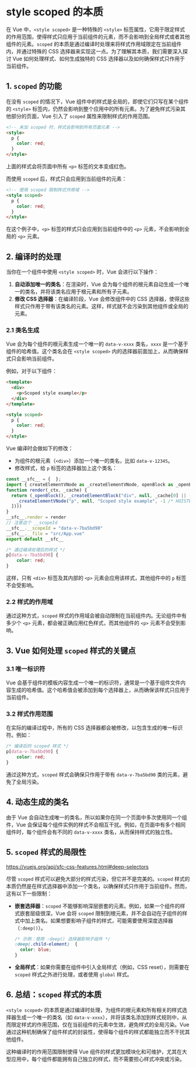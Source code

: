 # style scoped 的本质

在 Vue 中，`<style scoped>` 是一种特殊的 `<style>` 标签属性，它用于限定样式的作用范围，使得样式只应用于当前组件的元素，而不会影响到全局样式或者其他组件的元素。`scoped` 的本质是通过编译时处理来将样式作用域限定在当前组件内，并通过特殊的 CSS 选择器来实现这一点。为了理解其本质，我们需要深入探讨 Vue 如何处理样式、如何生成独特的 CSS 选择器以及如何确保样式只作用于当前组件。

## 1. **`scoped` 的功能**

在没有 `scoped` 的情况下，Vue 组件中的样式是全局的，即使它们只写在某个组件的 `<style>` 标签内，仍然会影响到整个应用中的所有元素。为了避免样式污染其他部分的页面，Vue 引入了 `scoped` 属性来限制样式的作用范围。

```html
<!-- 未加 scoped 时，样式会影响到所有页面元素 -->
<style>
  p {
    color: red;
  }
</style>
```

上面的样式会将页面中所有 `<p>` 标签的文本变成红色。

而使用 `scoped` 后，样式只会应用到当前组件的元素：

```html
<!-- 使用 scoped 限制样式作用域 -->
<style scoped>
  p {
    color: red;
  }
</style>
```

在这个例子中，`<p>` 标签的样式只会应用到当前组件中的 `<p>` 元素，不会影响到全局的 `<p>` 元素。

## 2. **编译时的处理**

当你在一个组件中使用 `<style scoped>` 时，Vue 会进行以下操作：

1. **自动添加唯一的类名**：在渲染时，Vue 会为每个组件的根元素自动生成一个唯一的类名，并将该类名应用于根元素和所有子元素。
2. **修改 CSS 选择器**：在编译阶段，Vue 会修改组件中的 CSS 选择器，使得这些样式只作用于带有该类名的元素。这样，样式就不会污染到其他组件或全局的元素。

### 2.1 **类名生成**

Vue 会为每个组件的根元素生成一个唯一的 `data-v-xxxx` 类名，`xxxx` 是一个基于组件的哈希值。这个类名会在 `<style scoped>` 内的选择器前面加上，从而确保样式只会影响当前组件。

例如，对于以下组件：

```html
<template>
  <div>
    <p>Scoped style example</p>
  </div>
</template>

<style scoped>
  p {
    color: red;
  }
</style>
```

Vue 编译时会做如下的修改：

- 为组件的根元素（`<div>`）添加一个唯一的类名，比如 `data-v-12345`。
- 修改样式，给 `p` 标签的选择器加上这个类名：

```js
const __sfc__ = {  };
import { createElementVNode as _createElementVNode, openBlock as _openBlock, createElementBlock as _createElementBlock } from "vue"
function render(_ctx, _cache) {
  return (_openBlock(), _createElementBlock("div", null, _cache[0] || (_cache[0] = [
    _createElementVNode("p", null, "Scoped style example", -1 /* HOISTED */)
  ])))
}
__sfc__.render = render
// 注意这个 __scopeId
__sfc__.__scopeId = "data-v-7ba5bd90"
__sfc__.__file = "src/App.vue"
export default __sfc__
```

```css
/* 通过编译处理后的样式 */
p[data-v-7ba5bd90] {
    color: red;
}
```

这样，只有 `<div>` 标签及其内部的 `<p>` 元素会应用该样式，其他组件中的 `p` 标签不会受影响。

### 2.2 **样式的作用域**

通过这种方式，`scoped` 样式的作用域会被自动限制在当前组件内。无论组件中有多少个 `<p>` 元素，都会被正确应用红色样式，而其他组件的 `<p>` 元素不会受到影响。

## 3. **Vue 如何处理 `scoped` 样式的关键点**

### 3.1 **唯一标识符**

Vue 会基于组件的模板内容生成一个唯一的标识符，通常是一个基于组件文件内容生成的哈希值。这个哈希值会被添加到每个选择器上，从而确保该样式只应用于当前组件。

### 3.2 **样式作用范围**

在实际的编译过程中，所有的 CSS 选择器都会被修改，以包含生成的唯一标识符。例如：

```css
/* 编译后的 scoped 样式 */
p[data-v-7ba5bd90] {
    color: red;
}
```

通过这种方式，`scoped` 样式会确保只作用于带有 `data-v-7ba5bd90` 类的元素，避免了全局污染。

## 4. **动态生成的类名**

由于 Vue 会自动生成唯一的类名，所以如果你在同一个页面中多次使用同一个组件，Vue 会保证每个组件实例的样式不会相互干扰。例如，在页面中有多个相同组件时，每个组件会有不同的 `data-v-xxxx` 类名，从而保持样式的独立性。

## 5. **`scoped` 样式的局限性**

https://vuejs.org/api/sfc-css-features.html#deep-selectors

尽管 `scoped` 样式可以避免大部分的样式污染，但它并不是完美的。`scoped` 样式的本质仍然是在样式选择器中添加一个类名，以确保样式只作用于当前组件。然而，这有以下一些限制：

- **嵌套选择器**：`scoped` 不能够影响深层嵌套的元素。例如，如果一个组件的样式嵌套层级很深，Vue 会将 `scoped` 限制到根元素，并不会自动在子组件的样式中加上类名。如果想要影响子组件的样式，可能需要使用深度选择器（`:deep()`）。
  
  ```css
  /* 示例：使用 :deep() 选择器影响子组件 */
  :deep(.child-element)  {
    color: blue;
  }
  ```

- **全局样式**：如果你需要在组件中引入全局样式（例如，CSS reset），则需要在 `scoped` 样式之外进行处理，或者使用 `global` 样式。

## 6. **总结：`scoped` 样式的本质**

`<style scoped>` 的本质是通过编译时处理，为组件的根元素和所有相关的样式选择器生成一个唯一的类名（如 `data-v-xxxx`），并将该类名添加到样式规则中，从而限定样式的作用范围，仅在当前组件的元素中生效，避免样式的全局污染。Vue 通过这种机制确保了组件样式的封装性，使得每个组件的样式都能独立而不干扰其他组件。

这种编译时的作用范围限制使得 Vue 组件的样式更加模块化和可维护，尤其在大型应用中，每个组件都能拥有自己独立的样式，而不需要担心样式冲突或污染。